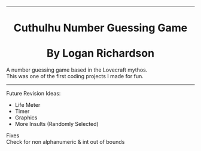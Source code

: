***

<h1 align="center"> Cuthulhu Number Guessing Game <br>
<br>
By Logan Richardson </h1>


A number guessing game based in the Lovecraft mythos.<br>
This was one of the first coding projects I made for fun.<br>





***
Future Revision Ideas:<br> 
- Life Meter
- Timer
- Graphics
- More Insults (Randomly Selected) 


Fixes<br>
Check for non alphanumeric & int out of bounds
